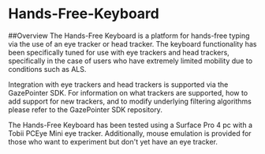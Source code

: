 # Hands-Free-Keyboard
##Overview
The Hands-Free Keyboard is a platform for hands-free typing via the use of an eye tracker or head tracker. The keyboard functionality has been specifically tuned for use with eye trackers and head trackers, specifically in the case of users who have extremely limited mobility due to conditions such as ALS.

Integration with eye trackers and head trackers is supported via the GazePointer SDK. For information on what trackers are supported, how to add support for new trackers, and to modify underlying filtering algorithms please refer to the GazePointer SDK repository.

The Hands-Free Keyboard has been tested using a Surface Pro 4 pc with a Tobii PCEye Mini eye tracker. Additionally, mouse emulation is provided for those who want to experiment but don't yet have an eye tracker.